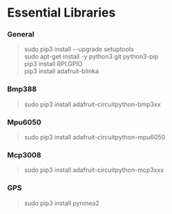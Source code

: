 # Essential Libraries

### General
>sudo pip3 install --upgrade setuptools<br/>
>sudo apt-get install -y python3 git python3-pip<br/>
>pip3 install RPI.GPIO<br/>
>pip3 install adafruit-blinka
### Bmp388
>sudo pip3 install adafruit-circuitpython-bmp3xx
### Mpu6050
>sudo pip3 install adafruit-circuitpython-mpu6050
### Mcp3008
>sudo pip3 install adafruit-circuitpython-mcp3xxx
### GPS
>sudo pip3 install pynmea2

